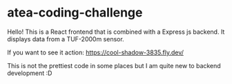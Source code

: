 # atea-coding-challenge

Hello! This is a React frontend that is combined with a Express js backend. It displays data from a TUF-2000m sensor. 

If you want to see it action: https://cool-shadow-3835.fly.dev/

This is not the prettiest code in some places but I am quite new to backend development :D
